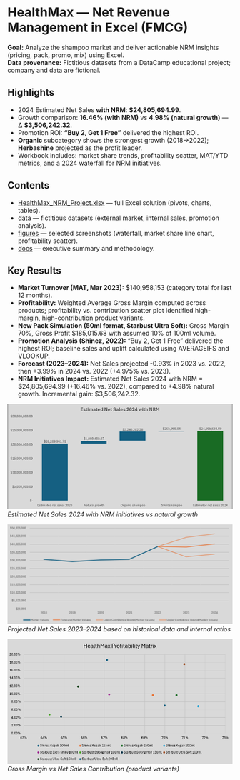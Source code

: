 # HealthMax — Net Revenue Management in Excel (FMCG)

**Goal:** Analyze the shampoo market and deliver actionable NRM insights (pricing, pack, promo, mix) using Excel.  
**Data provenance:** Fictitious datasets from a DataCamp educational project; company and data are fictional.

## Highlights
- 2024 Estimated Net Sales **with NRM**: **$24,805,694.99**.  
- Growth comparison: **16.46% (with NRM)** vs **4.98% (natural growth)** — Δ **$3,506,242.32**.  
- Promotion ROI: **“Buy 2, Get 1 Free”** delivered the highest ROI.  
- **Organic** subcategory shows the strongest growth (2018→2022); **Herbashine** projected as the profit leader.  
- Workbook includes: market share trends, profitability scatter, MAT/YTD metrics, and a 2024 waterfall for NRM initiatives.

## Contents 
- [HealthMax_NRM_Project.xlsx](workbook/HealthMax_NRM.xlsx) — full Excel solution (pivots, charts, tables).  
- [data](data) — fictitious datasets (external market, internal sales, promotion analysis).  
- [figures](figures) — selected screenshots (waterfall, market share line chart, profitability scatter).  
- [docs](docs) — executive summary and methodology.

## Key Results

- **Market Turnover (MAT, Mar 2023):** $140,958,153 (category total for last 12 months).  
- **Profitability:** Weighted Average Gross Margin computed across products; profitability vs. contribution scatter plot identified high-margin, high-contribution product variants.  
- **New Pack Simulation (50ml format, Starbust Ultra Soft):** Gross Margin 70%, Gross Profit $185,015.68 with assumed 10% of 100ml volume.  
- **Promotion Analysis (Shinez, 2022):** “Buy 2, Get 1 Free” delivered the highest ROI; baseline sales and uplift calculated using AVERAGEIFS and VLOOKUP.  
- **Forecast (2023–2024):** Net Sales projected -0.93% in 2023 vs. 2022, then +3.99% in 2024 vs. 2022 (+4.975% vs. 2023).  
- **NRM Initiatives Impact:** Estimated Net Sales 2024 with NRM = $24,805,694.99 (+16.46% vs. 2022), compared to +4.98% natural growth. Incremental gain: $3,506,242.32.  

![Waterfall Chart](figures/waterfall.png)
*Estimated Net Sales 2024 with NRM initiatives vs natural growth*  

![Forecast Chart](figures/forecast_2024.png)
*Projected Net Sales 2023–2024 based on historical data and internal ratios* 

![Profitability Scatter](figures/healthmax_profitability_matrix.png)
*Gross Margin vs Net Sales Contribution (product variants)* 
